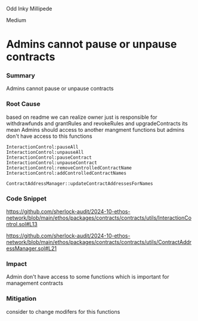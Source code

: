 Odd Inky Millipede

Medium

# Admins cannot pause or unpause contracts

### Summary

Admins cannot pause or unpause contracts

### Root Cause

based on readme we can realize owner just is responsible for withdrawfunds and grantRules and revokeRules and upgradeContracts its mean Admins should access to another mangment functions but admins don't have access to this functions

```solidity
InteractionControl:pauseAll
InteractionControl:unpauseAll
InteractionControl:pauseContract
InteractionControl:unpauseContract
InteractionControl:removeControlledContractName
InteractionControl:addControlledContractNames

ContractAddressManager::updateContractAddressesForNames
```
### Code Snippet
https://github.com/sherlock-audit/2024-10-ethos-network/blob/main/ethos/packages/contracts/contracts/utils/InteractionControl.sol#L13

https://github.com/sherlock-audit/2024-10-ethos-network/blob/main/ethos/packages/contracts/contracts/utils/ContractAddressManager.sol#L21

### Impact
Admin don't have access to some functions which is important for management contracts

### Mitigation

consider to change modifers for this functions
